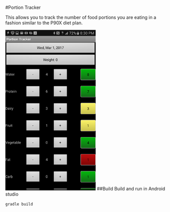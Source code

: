 #Portion Tracker

This allows you to track the number of food portions you are eating in a fashion similar to the P90X diet plan.

![Screenshot](/doc/Screenshot.png?raw=true&1=1 "Screenshot")
##Build
Build and run in Android studio
```
gradle build
```
